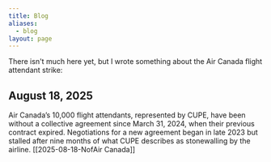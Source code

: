 ```yaml
---
title: Blog
aliases:
  - blog
layout: page
---
```

There isn't much here yet, but I wrote something about the Air Canada flight attendant strike: 

## August 18, 2025
Air Canada’s 10,000 flight attendants, represented by CUPE, have been without a collective agreement since March 31, 2024, when their previous contract expired. Negotiations for a new agreement began in late 2023 but stalled after nine months of what CUPE describes as stonewalling by the airline.
[[2025-08-18-NofAir Canada]]

